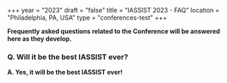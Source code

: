 +++
year = "2023"
draft = "false"
title = "IASSIST 2023 - FAQ"
location = "Philadelphia, PA, USA"
type = "conferences-test"
+++

**Frequently asked questions related to the Conference will be answered here as they develop.**

### Q. Will it be the best IASSIST ever?

**A. Yes, it will be the best IASSIST ever!**
